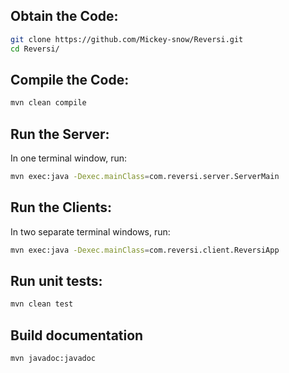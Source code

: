 
## Obtain the Code:

```bash
git clone https://github.com/Mickey-snow/Reversi.git
cd Reversi/
```

## Compile the Code:

```bash
mvn clean compile
```

## Run the Server:

In one terminal window, run:

```bash
mvn exec:java -Dexec.mainClass=com.reversi.server.ServerMain
```

## Run the Clients:

In two separate terminal windows, run:

```bash
mvn exec:java -Dexec.mainClass=com.reversi.client.ReversiApp
```

## Run unit tests:

```bash
mvn clean test
```

## Build documentation

```bash
mvn javadoc:javadoc
```
